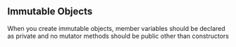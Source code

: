 ## Immutable Objects
When you create immutable objects, member variables should be declared as private and no mutator methods should be public other than constructors
